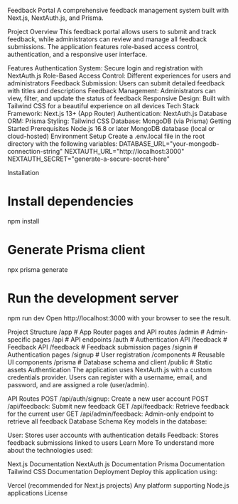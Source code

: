 
Feedback Portal
A comprehensive feedback management system built with Next.js, NextAuth.js, and Prisma.

Project Overview
This feedback portal allows users to submit and track feedback, while administrators can review and manage all feedback submissions. The application features role-based access control, authentication, and a responsive user interface.

Features
Authentication System: Secure login and registration with NextAuth.js
Role-Based Access Control: Different experiences for users and administrators
Feedback Submission: Users can submit detailed feedback with titles and descriptions
Feedback Management: Administrators can view, filter, and update the status of feedback
Responsive Design: Built with Tailwind CSS for a beautiful experience on all devices
Tech Stack
Framework: Next.js 13+ (App Router)
Authentication: NextAuth.js
Database ORM: Prisma
Styling: Tailwind CSS
Database: MongoDB (via Prisma)
Getting Started
Prerequisites
Node.js 16.8 or later
MongoDB database (local or cloud-hosted)
Environment Setup
Create a .env.local file in the root directory with the following variables:
DATABASE_URL="your-mongodb-connection-string"
NEXTAUTH_URL="http://localhost:3000"
NEXTAUTH_SECRET="generate-a-secure-secret-here"

Installation
# Install dependencies
npm install

# Generate Prisma client
npx prisma generate

# Run the development server
npm run dev
Open http://localhost:3000 with your browser to see the result.

Project Structure
/app                  # App Router pages and API routes
  /admin              # Admin-specific pages
  /api                # API endpoints
    /auth             # Authentication API
    /feedback         # Feedback API
  /feedback           # Feedback submission pages
  /signin             # Authentication pages
  /signup             # User registration
/components           # Reusable UI components
/prisma               # Database schema and client
/public               # Static assets
Authentication
The application uses NextAuth.js with a custom credentials provider. Users can register with a username, email, and password, and are assigned a role (user/admin).

API Routes
POST /api/auth/signup: Create a new user account
POST /api/feedback: Submit new feedback
GET /api/feedback: Retrieve feedback for the current user
GET /api/admin/feedback: Admin-only endpoint to retrieve all feedback
Database Schema
Key models in the database:

User: Stores user accounts with authentication details
Feedback: Stores feedback submissions linked to users
Learn More
To understand more about the technologies used:

Next.js Documentation
NextAuth.js Documentation
Prisma Documentation
Tailwind CSS Documentation
Deployment
Deploy this application using:

Vercel (recommended for Next.js projects)
Any platform supporting Node.js applications
License